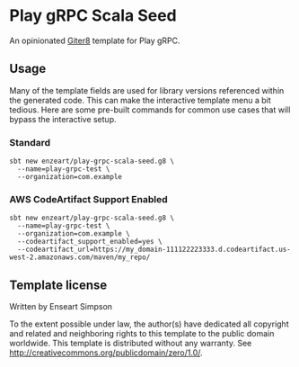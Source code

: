 # Play gRPC Scala Seed
An opinionated [Giter8](https://www.foundweekends.org/giter8/) template for Play gRPC.

## Usage
Many of the template fields are used for library versions referenced
within the generated code. This can make the interactive template menu a bit tedious.
Here are some pre-built commands for common use cases that will bypass the interactive setup.

### Standard
```shell
sbt new enzeart/play-grpc-scala-seed.g8 \
  --name=play-grpc-test \
  --organization=com.example
```

### AWS CodeArtifact Support Enabled
```shell
sbt new enzeart/play-grpc-scala-seed.g8 \
  --name=play-grpc-test \
  --organization=com.example \
  --codeartifact_support_enabled=yes \
  --codeartifact_url=https://my_domain-111122223333.d.codeartifact.us-west-2.amazonaws.com/maven/my_repo/
```

## Template license
Written by Enseart Simpson

To the extent possible under law, the author(s) have dedicated all copyright and related
and neighboring rights to this template to the public domain worldwide.
This template is distributed without any warranty. See <http://creativecommons.org/publicdomain/zero/1.0/>.

